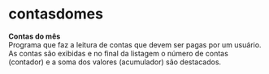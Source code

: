 # contasdomes
 **Contas do mês**  
Programa que faz a leitura de contas que devem ser pagas
por um usuário. As contas são exibidas e no final da listagem o número
de contas (contador) e a soma dos valores (acumulador) são destacados.
